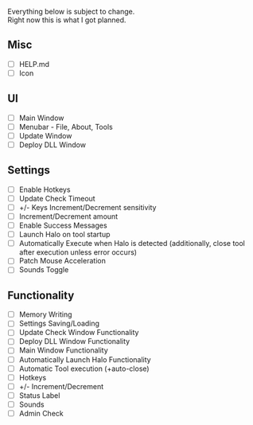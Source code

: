 Everything below is subject to change.  
Right now this is what I got planned.  
## Misc
* [ ] HELP.md
* [ ] Icon

## UI
* [ ] Main Window
* [ ] Menubar - File, About, Tools
* [ ] Update Window
* [ ] Deploy DLL Window

## Settings
* [ ] Enable Hotkeys
* [ ] Update Check Timeout
* [ ] +/- Keys Increment/Decrement sensitivity
* [ ] Increment/Decrement amount
* [ ] Enable Success Messages
* [ ] Launch Halo on tool startup
* [ ] Automatically Execute when Halo is detected (additionally, close tool after execution unless error occurs)
* [ ] Patch Mouse Acceleration
* [ ] Sounds Toggle

## Functionality
* [ ] Memory Writing
* [ ] Settings Saving/Loading
* [ ] Update Check Window Functionality
* [ ] Deploy DLL Window Functionality
* [ ] Main Window Functionality
* [ ] Automatically Launch Halo Functionality
* [ ] Automatic Tool execution (+auto-close)
* [ ] Hotkeys
* [ ] +/- Increment/Decrement
* [ ] Status Label
* [ ] Sounds  
* [ ] Admin Check